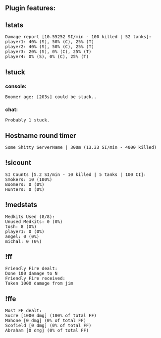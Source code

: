 <h2>Plugin features:</h2>

<h2>!stats</h2>
<pre>
Damage report [10.55252 SI/min - 100 killed | 52 tanks]:
player1: 40% (S), 50% (C), 25% (T)
player2: 40% (S), 50% (C), 25% (T)
player3: 20% (S), 0% (C), 25% (T)
player4: 0% (S), 0% (C), 25% (T)
</pre>

<h2>!stuck</h2>

<h3>console:</h3>
<pre>
Boomer age: [203s] could be stuck..
</pre>

<h3>chat:</h3>
<pre>
Probably 1 stuck.
</pre>

<h2>Hostname round timer</h2>
<pre>
Some Shitty ServerName | 300m (13.33 SI/min - 4000 killed)
</pre>

<h2>!sicount</h2>
<pre>
SI Counts [5.2 SI/min - 10 killed | 5 tanks | 100 CI]:
Smokers: 10 (100%)
Boomers: 0 (0%)
Hunters: 0 (0%)
</pre>

<h2>!medstats</h2>
<pre>
Medkits Used (8/8):
Unused Medkits: 0 (0%)
tosh: 8 (0%)
player1: 0 (0%)
angel: 0 (0%)
michal: 0 (0%)
</pre>

<h2>!ff</h2>
<pre>
Friendly Fire dealt:
Done 100 damage to N
Friendly Fire received:
Taken 1000 damage from jim
</pre>

<h2>!ffe</h2>
<pre>
Most FF dealt:
Sucre [1000 dmg] (100% of total FF)
Mahone [0 dmg] (0% of total FF)
Scofield [0 dmg] (0% of total FF)
Abraham [0 dmg] (0% of total FF)
</pre>
